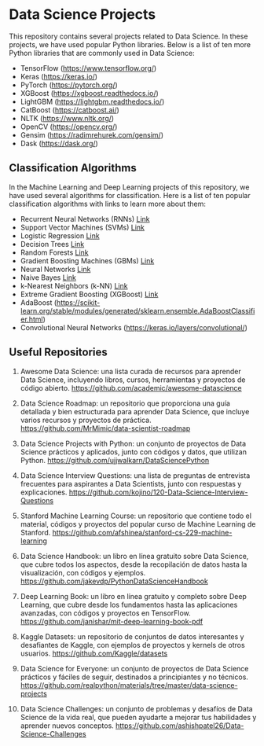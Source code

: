 # Data Science Projects

This repository contains several projects related to Data Science. In these projects, we have used popular Python libraries. Below is a list of ten more Python libraries that are commonly used in Data Science:

- TensorFlow (https://www.tensorflow.org/)
- Keras (https://keras.io/)
- PyTorch (https://pytorch.org/)
- XGBoost (https://xgboost.readthedocs.io/)
- LightGBM (https://lightgbm.readthedocs.io/)
- CatBoost (https://catboost.ai/)
- NLTK (https://www.nltk.org/)
- OpenCV (https://opencv.org/)
- Gensim (https://radimrehurek.com/gensim/)
- Dask (https://dask.org/)

## Classification Algorithms

In the Machine Learning and Deep Learning projects of this repository, we have used several algorithms for classification. Here is a list of ten popular classification algorithms with links to learn more about them:

- Recurrent Neural Networks (RNNs) [Link](https://www.tensorflow.org/guide/keras/rnn)
- Support Vector Machines (SVMs) [Link](https://scikit-learn.org/stable/modules/svm.html)
- Logistic Regression [Link](https://scikit-learn.org/stable/modules/generated/sklearn.linear_model.LogisticRegression.html)
- Decision Trees [Link](https://scikit-learn.org/stable/modules/tree.html)
- Random Forests [Link](https://scikit-learn.org/stable/modules/generated/sklearn.ensemble.RandomForestClassifier.html)
- Gradient Boosting Machines (GBMs) [Link](https://xgboost.readthedocs.io/en/latest/)
- Neural Networks [Link](https://www.tensorflow.org/guide/keras)
- Naive Bayes [Link](https://scikit-learn.org/stable/modules/naive_bayes.html)
- k-Nearest Neighbors (k-NN) [Link](https://scikit-learn.org/stable/modules/generated/sklearn.neighbors.KNeighborsClassifier.html)
- Extreme Gradient Boosting (XGBoost) [Link](https://xgboost.readthedocs.io/en/latest/)
- AdaBoost (https://scikit-learn.org/stable/modules/generated/sklearn.ensemble.AdaBoostClassifier.html)
- Convolutional Neural Networks (https://keras.io/layers/convolutional/)


## Useful Repositories

1. Awesome Data Science: una lista curada de recursos para aprender Data Science, incluyendo libros, cursos, herramientas y proyectos de código abierto. https://github.com/academic/awesome-datascience

2. Data Science Roadmap: un repositorio que proporciona una guía detallada y bien estructurada para aprender Data Science, que incluye varios recursos y proyectos de práctica. https://github.com/MrMimic/data-scientist-roadmap

3. Data Science Projects with Python: un conjunto de proyectos de Data Science prácticos y aplicados, junto con códigos y datos, que utilizan Python. https://github.com/ujjwalkarn/DataSciencePython

4. Data Science Interview Questions: una lista de preguntas de entrevista frecuentes para aspirantes a Data Scientists, junto con respuestas y explicaciones. https://github.com/kojino/120-Data-Science-Interview-Questions

5. Stanford Machine Learning Course: un repositorio que contiene todo el material, códigos y proyectos del popular curso de Machine Learning de Stanford. https://github.com/afshinea/stanford-cs-229-machine-learning

6. Data Science Handbook: un libro en línea gratuito sobre Data Science, que cubre todos los aspectos, desde la recopilación de datos hasta la visualización, con códigos y ejemplos. https://github.com/jakevdp/PythonDataScienceHandbook

7. Deep Learning Book: un libro en línea gratuito y completo sobre Deep Learning, que cubre desde los fundamentos hasta las aplicaciones avanzadas, con códigos y proyectos en TensorFlow. https://github.com/janishar/mit-deep-learning-book-pdf

8. Kaggle Datasets: un repositorio de conjuntos de datos interesantes y desafiantes de Kaggle, con ejemplos de proyectos y kernels de otros usuarios. https://github.com/Kaggle/datasets

9. Data Science for Everyone: un conjunto de proyectos de Data Science prácticos y fáciles de seguir, destinados a principiantes y no técnicos. https://github.com/realpython/materials/tree/master/data-science-projects

10. Data Science Challenges: un conjunto de problemas y desafíos de Data Science de la vida real, que pueden ayudarte a mejorar tus habilidades y aprender nuevos conceptos. https://github.com/ashishpatel26/Data-Science-Challenges
